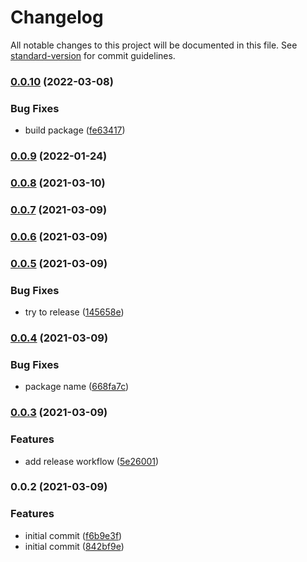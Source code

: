 # Changelog

All notable changes to this project will be documented in this file. See [standard-version](https://github.com/conventional-changelog/standard-version) for commit guidelines.

### [0.0.10](https://github.com/rogerchi/cdk-s3-bucketreplication/compare/v0.0.9...v0.0.10) (2022-03-08)


### Bug Fixes

* build package ([fe63417](https://github.com/rogerchi/cdk-s3-bucketreplication/commit/fe634170533d36bf6f290daea0bf992a78ed5086))

### [0.0.9](https://github.com/rogerchi/cdk-s3-bucketreplication/compare/v0.0.8...v0.0.9) (2022-01-24)

### [0.0.8](https://github.com/rogerchi/cdk-s3-bucketreplication/compare/v0.0.7...v0.0.8) (2021-03-10)

### [0.0.7](https://github.com/rogerchi/cdk-s3-bucketreplication/compare/v0.0.6...v0.0.7) (2021-03-09)

### [0.0.6](https://github.com/rogerchi/cdk-s3-bucketreplication/compare/v0.0.5...v0.0.6) (2021-03-09)

### [0.0.5](https://github.com/rogerchi/cdk-s3-bucketreplication/compare/v0.0.4...v0.0.5) (2021-03-09)


### Bug Fixes

* try to release ([145658e](https://github.com/rogerchi/cdk-s3-bucketreplication/commit/145658ed209ee3bd0df70e85933353726fec1b13))

### [0.0.4](https://github.com/rogerchi/cdk-s3-bucketreplication/compare/v0.0.3...v0.0.4) (2021-03-09)


### Bug Fixes

* package name ([668fa7c](https://github.com/rogerchi/cdk-s3-bucketreplication/commit/668fa7cb4fed903ef55832f5adbdd34a6fca5ad3))

### [0.0.3](https://github.com/rogerchi/cdk-s3-bucketreplication/compare/v0.0.2...v0.0.3) (2021-03-09)


### Features

* add release workflow ([5e26001](https://github.com/rogerchi/cdk-s3-bucketreplication/commit/5e26001cb1af907c19f8c7cd9427628ca8607c4d))

### 0.0.2 (2021-03-09)


### Features

* initial commit ([f6b9e3f](https://github.com/rogerchi/cdk-s3-bucketreplication/commit/f6b9e3fcea48e589ead9034fd2e8cbff5a425764))
* initial commit ([842bf9e](https://github.com/rogerchi/cdk-s3-bucketreplication/commit/842bf9e71597d10dcf8c7766437be8e0c0e362f5))
